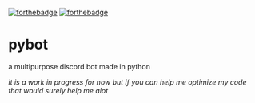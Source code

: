 [![forthebadge](https://forthebadge.com/images/badges/made-with-python.svg)](https://forthebadge.com) [![forthebadge](https://forthebadge.com/images/badges/60-percent-of-the-time-works-every-time.svg)](https://forthebadge.com)
# pybot

a multipurpose discord bot made in python

*it is a work in progress for now but if you can help me optimize my code that would surely help me alot*

